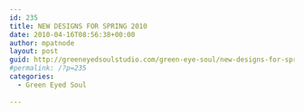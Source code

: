 ```yaml
---
id: 235
title: NEW DESIGNS FOR SPRING 2010
date: 2010-04-16T08:56:38+00:00
author: mpatnode
layout: post
guid: http://greeneyedsoulstudio.com/green-eye-soul/new-designs-for-spring-2010-2/
#permalink: /?p=235
categories:
  - Green Eyed Soul
  
---
```

